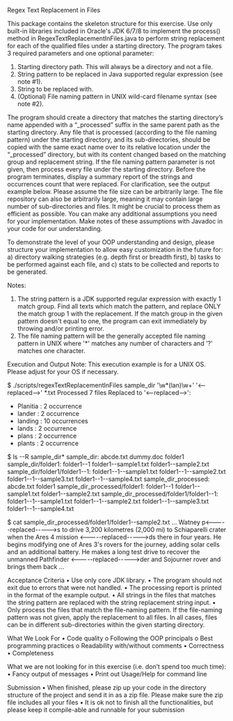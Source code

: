 Regex Text Replacement in Files

This package contains the skeleton structure for this exercise. Use only built-in libraries included in
Oracle's JDK 6/7/8 to implement the process() method in RegexTextReplacementInFiles.java to perform
string replacement for each of the qualified files under a starting directory. The program takes 3 required
parameters and one optional parameter:
1. Starting directory path. This will always be a directory and not a file.
2. String pattern to be replaced in Java supported regular expression (see note #1).
3. String to be replaced with.
4. (Optional) File naming pattern in UNIX wild-card filename syntax (see note #2).

The program should create a directory that matches the starting directory’s name appended with a
“_processed” suffix in the same parent path as the starting directory. Any file that is processed (according
to the file naming pattern) under the starting directory, and its sub-directories, should be copied with the
same exact name over to its relative location under the “_processed” directory, but with its content changed
based on the matching group and replacement string. If the file naming pattern parameter is not given, then
process every file under the starting directory. Before the program terminates, display a summary report of
the strings and occurrences count that were replaced. For clarification, see the output example below.
Please assume the file size can be arbitrarily large. The file repository can also be arbitrarily large, meaning
it may contain large number of sub-directories and files. It might be crucial to process them as efficient as
possible. You can make any additional assumptions you need for your implementation. Make notes of these
assumptions with Javadoc in your code for our understanding.

To demonstrate the level of your OOP understanding and design, please structure your implementation to
allow easy customization in the future for: a) directory walking strategies (e.g. depth first or breadth first),
b) tasks to be performed against each file, and c) stats to be collected and reports to be generated.

Notes:
1. The string pattern is a JDK supported regular expression with exactly 1 match group. Find all
texts which match the pattern, and replace ONLY the match group 1 with the replacement. If the
match group in the given pattern doesn't equal to one, the program can exit immediately by
throwing and/or printing error.
2. The file naming pattern will be the generally accepted file naming pattern in UNIX where '*'
matches any number of characters and '?' matches one character.

Execution and Output
Note: This execution example is for a UNIX OS. Please adjust for your OS if necessary.

$ ./scripts/regexTextReplacementInFiles sample_dir '\w*(lan)\w+' '<-­-replaced-­->' *.txt
Processed 7 files
Replaced to '<-­-replaced-­->':
* Planitia : 2 occurrence
* lander : 2 occurrence
* landing : 10 occurrences
* lands : 2 occurrence
* plans : 2 occurrence
* plants : 2 occurrence

$ ls -­-R sample_dir*
sample_dir:
abcde.txt dummy.doc folder1
sample_dir/folder1:
folder1-­-1 folder1-­-sample1.txt folder1-­-sample2.txt
sample_dir/folder1/folder1-­-1:
folder1-­-1-­-sample1.txt folder1-­-1-­-sample2.txt folder1-­-1-­-sample3.txt
folder1-­-1-­-sample4.txt
sample_dir_processed:
abcde.txt folder1
sample_dir_processed/folder1:
folder1-­-1 folder1-­-sample1.txt folder1-­-sample2.txt
sample_dir_processed/folder1/folder1-­-1:
folder1-­-1-­-sample1.txt folder1-­-1-­-sample2.txt folder1-­-1-­-sample3.txt
folder1-­-1-­-sample4.txt

$ cat sample_dir_processed/folder1/folder1-­-sample2.txt
…
Watney p<-­--­--replaced-­--­-->s to drive 3,200 kilometres (2,000 mi) to Schiaparelli crater when the
Ares 4 mission <-­--­--replaced-­--­-->ds there in four years. He begins modifying one of Ares 3's
rovers for the journey, adding solar cells and an additional battery. He makes a long test drive
to recover the unmanned Pathfinder <-­--­--replaced-­--­-->der and Sojourner rover and brings them back
…

Acceptance Criteria
• Use only core JDK library.
• The program should not exit due to errors that were not handled.
• The processing report is printed in the format of the example output.
• All strings in the files that matches the string pattern are replaced with the string replacement
string input.
• Only process the files that match the file-naming pattern. If the file-naming pattern was not given,
apply the replacement to all files. In all cases, files can be in different sub-directories within the
given starting directory.

What We Look For
• Code quality
o Following the OOP principals
o Best programming practices
o Readability with/without comments
• Correctness
• Completeness

What we are not looking for in this exercise (i.e. don’t spend too much time):
• Fancy output of messages
• Print out Usage/Help for command line

Submission
• When finished, please zip up your code in the directory structure of the project and send it in as a
zip file. Please make sure the zip file includes all your files
• It is ok not to finish all the functionalities, but please keep it compile-able and runnable for your
submission

